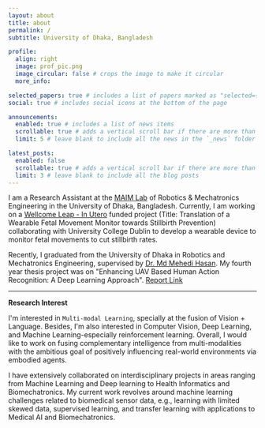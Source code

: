 ```yaml
---
layout: about
title: about
permalink: /
subtitle: University of Dhaka, Bangladesh

profile:
  align: right
  image: prof_pic.png
  image_circular: false # crops the image to make it circular
  more_info:

selected_papers: true # includes a list of papers marked as "selected={true}"
social: true # includes social icons at the bottom of the page

announcements:
  enabled: true # includes a list of news items
  scrollable: true # adds a vertical scroll bar if there are more than 3 news items
  limit: 5 # leave blank to include all the news in the `_news` folder

latest_posts:
  enabled: false
  scrollable: true # adds a vertical scroll bar if there are more than 3 new posts items
  limit: 3 # leave blank to include all the blog posts
---
```


I am a Research Assistant at the [MAIM Lab](https://www.maimlab.com/) of Robotics & Mechatronics Engineering in the University of Dhaka, Bangladesh. Currently, I am working on a [Wellcome Leap - In Utero](https://wellcomeleap.org/inutero/) funded project (Title: Translation of a Wearable Fetal Movement Monitor towards Stillbirth Prevention) collaborating with University College Dublin to develop a wearable device to monitor fetal movements to cut stillbirth rates.

Recently, I graduated from the University of Dhaka in Robotics and Mechatronics Engineering, supervised by [Dr. Md Mehedi Hasan](https://www.du.ac.bd/faculty/faculty_details/HSS/4706). My fourth year thesis project was on "Enhancing UAV Based Human Action Recognition: A Deep Learning Approach". [Report Link](https://drive.google.com/file/d/1im1cmDKfGHdqRqx8z4r-s_zfVFTyEj2g/view?usp=sharing)

---

**Research Interest**

I'm interested in `Multi-modal Learning`, specially at the fusion of Vision + Language. Besides, I'm also interested in Computer Vision, Deep Learning, and Machine Learning-especially reinforcement learning. Overall, I would like to work on fusing complementary intelligence from multi-modalities with the ambitious goal of positively influencing real-world environments via embodied agents.

I have extensively collaborated on interdisciplinary projects in areas ranging from Machine Learning and Deep learning to Health Informatics and Biomechatronics. My current work revolves around machine learning challenges related to biomedical sensor data, e.g., learning with limited skewed data, supervised learning, and transfer learning with applications to Medical AI and Biomechatronics.
